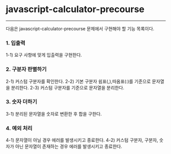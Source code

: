 # javascript-calculator-precourse

---

다음은 javascript-calculator-precourse 문제에서 구현해야 할 기능 목록이다.

### 1. 입출력

1-1) 요구 사항에 맞게 입출력을 구현한다.

### 2. 구분자 판별하기

2-1) 커스텀 구분자를 확인한다.
2-2) 기본 구분자 쉼표(,),따옴표(:)를 기준으로 문자열을 분리한다.
2-3) 커스텀 구분자를 기준으로 문자열을 분리한다.

### 3. 숫자 더하기

3-1) 분리된 문자열을 숫자로 변환한 후 합을 구한다.

### 4. 예외 처리

4-1) 문자열이 아닐 경우 에러를 발생시키고 종료한다.
4-2) 커스텀 구분자, 구분자, 숫자가 아닌 문자열이 존재하는 경우 에러를 발생시키고 종료한다.
